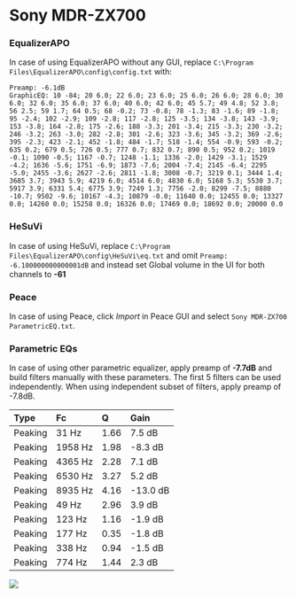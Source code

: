 # Sony MDR-ZX700

### EqualizerAPO
In case of using EqualizerAPO without any GUI, replace `C:\Program Files\EqualizerAPO\config\config.txt`
with:
```
Preamp: -6.1dB
GraphicEQ: 10 -84; 20 6.0; 22 6.0; 23 6.0; 25 6.0; 26 6.0; 28 6.0; 30 6.0; 32 6.0; 35 6.0; 37 6.0; 40 6.0; 42 6.0; 45 5.7; 49 4.8; 52 3.8; 56 2.5; 59 1.7; 64 0.5; 68 -0.2; 73 -0.8; 78 -1.3; 83 -1.6; 89 -1.8; 95 -2.4; 102 -2.9; 109 -2.8; 117 -2.8; 125 -3.5; 134 -3.8; 143 -3.9; 153 -3.8; 164 -2.8; 175 -2.6; 188 -3.3; 201 -3.4; 215 -3.3; 230 -3.2; 246 -3.2; 263 -3.0; 282 -2.8; 301 -2.6; 323 -3.6; 345 -3.2; 369 -2.6; 395 -2.3; 423 -2.1; 452 -1.8; 484 -1.7; 518 -1.4; 554 -0.9; 593 -0.2; 635 0.2; 679 0.5; 726 0.5; 777 0.7; 832 0.7; 890 0.5; 952 0.2; 1019 -0.1; 1090 -0.5; 1167 -0.7; 1248 -1.1; 1336 -2.0; 1429 -3.1; 1529 -4.2; 1636 -5.6; 1751 -6.9; 1873 -7.6; 2004 -7.4; 2145 -6.4; 2295 -5.0; 2455 -3.6; 2627 -2.6; 2811 -1.8; 3008 -0.7; 3219 0.1; 3444 1.4; 3685 3.7; 3943 5.9; 4219 6.0; 4514 6.0; 4830 6.0; 5168 5.3; 5530 3.7; 5917 3.9; 6331 5.4; 6775 3.9; 7249 1.3; 7756 -2.0; 8299 -7.5; 8880 -10.7; 9502 -9.6; 10167 -4.3; 10879 -0.0; 11640 0.0; 12455 0.0; 13327 0.0; 14260 0.0; 15258 0.0; 16326 0.0; 17469 0.0; 18692 0.0; 20000 0.0
```

### HeSuVi
In case of using HeSuVi, replace `C:\Program Files\EqualizerAPO\config\HeSuVi\eq.txt` and omit `Preamp:
-6.100000000000001dB` and instead set Global volume in the UI for both channels to **-61**

### Peace
In case of using Peace, click *Import* in Peace GUI and select `Sony MDR-ZX700 ParametricEQ.txt`.

### Parametric EQs
In case of using other parametric equalizer, apply preamp of **-7.7dB** and build filters manually
with these parameters. The first 5 filters can be used independently.
When using independent subset of filters, apply preamp of -7.8dB.

| Type    | Fc      |    Q | Gain     |
|:--------|:--------|:-----|:---------|
| Peaking | 31 Hz   | 1.66 | 7.5 dB   |
| Peaking | 1958 Hz | 1.98 | -8.3 dB  |
| Peaking | 4365 Hz | 2.28 | 7.1 dB   |
| Peaking | 6530 Hz | 3.27 | 5.2 dB   |
| Peaking | 8935 Hz | 4.16 | -13.0 dB |
| Peaking | 49 Hz   | 2.96 | 3.9 dB   |
| Peaking | 123 Hz  | 1.16 | -1.9 dB  |
| Peaking | 177 Hz  | 0.35 | -1.8 dB  |
| Peaking | 338 Hz  | 0.94 | -1.5 dB  |
| Peaking | 774 Hz  | 1.44 | 2.3 dB   |

![](https://raw.githubusercontent.com/jaakkopasanen/AutoEq/master/results/innerfidelity/sbaf-serious/Sony%20MDR-ZX700/Sony%20MDR-ZX700.png)